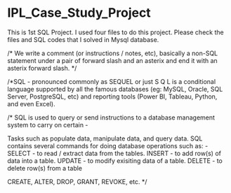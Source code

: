 # IPL_Case_Study_Project
This is 1st SQL Project. I used four files to do this project. Please check the files and SQL codes that I solved in Mysql database. 

/* We write a comment (or instructions / notes, etc), basically a non-SQL statement under a pair of forward slash and an asterix and end it with an asterix forward slash. */

/*SQL - pronounced commonly as SEQUEL or just S Q L is a conditional language  supported by all the famous databases (eg: MySQL, Oracle, SQL Server, PostgreSQL, etc)  and reporting tools (Power BI, Tableau, Python, and even Excel).

/* SQL is used to query or send instructions to a database management system to carry on certain -

Tasks such as populate data, manipulate data, and query data. SQL contains several  commands for doing database operations such as: -
SELECT - to read / extract data from the tables. 
INSERT - to add row(s) of data into a table.
UPDATE - to modify exisiting data of a table. 
DELETE - to delete row(s) from a table

CREATE, ALTER, DROP, GRANT, REVOKE, etc. */



